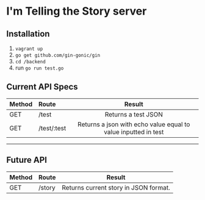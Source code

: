 # I'm Telling the Story server

## Installation

1. `vagrant up`
1. `go get github.com/gin-gonic/gin`
1. `cd /backend`
1. run `go run test.go`

## Current API Specs

| Method    | Route     | Result    |
| ----------|:----------|:---------:|
| GET       |/test      |Returns a test JSON|
|GET|/test/:test|Returns a json with echo value equal to value inputted in test

---

## Future API

| Method    | Route     | Result    |
| ----------|:----------|:---------:|
| GET       |/story      |Returns current story in JSON format.|
